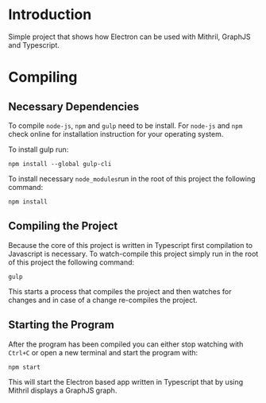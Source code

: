 # Introduction
Simple project that shows how Electron can be used with Mithril, GraphJS and Typescript.

# Compiling

## Necessary Dependencies
To compile `node-js`, `npm` and `gulp` need to be install. For `node-js` and `npm` check online for installation instruction for your operating system.

To install gulp run: 
```
npm install --global gulp-cli
```

To install necessary `node_modules`run in the root of this project the following command:
```
npm install
```

## Compiling the Project

Because the core of this project is written in Typescript first compilation to Javascript is necessary. To watch-compile this project simply run in the root of this project the following command:
```
gulp
```

This starts a process that compiles the project and then watches for changes and in case of a change re-compiles the project. 

## Starting the Program
After the program has been compiled you can either stop watching with `Ctrl+C` or open a new terminal and start the program with: 
```
npm start
```
This will start the Electron based app written in Typescript that by using Mithril displays a GraphJS graph.